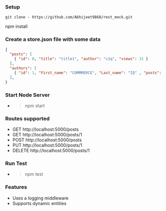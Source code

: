 ### Setup 
```
git clone - https://github.com/Abhijeet9868/rest_mock.git
``` 
npm install 

### Create a store.json file with some data
```json
{
  "posts": [
    { "id": 0, "title": "title1", "author": "c1q", "views": 31 }
  ],
  "authors": [
    { "id": 1, "First_name": "COMMMERCE", "Last_name": "IQ" , "posts": 45 }
  ],
}
```

### Start Node Server
* > npm start


### Routes supported
* GET    http://localhost:5000/posts
* GET    http://localhost:5000/posts/1 
* POST   http://localhost:5000/posts
* PUT    http://localhost:5000/posts/1
* DELETE http://localhost:5000/posts/1

### Run Test
* > npm test

### Features
* Uses a logging middleware 
* Supports dynamic entities

